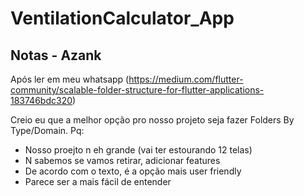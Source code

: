 # VentilationCalculator_App

## Notas - Azank

Após ler em meu whatsapp (https://medium.com/flutter-community/scalable-folder-structure-for-flutter-applications-183746bdc320)

Creio eu que a melhor opção pro nosso projeto seja fazer Folders By Type/Domain. Pq: 

* Nosso proejto n eh grande (vai ter estourando 12 telas)
* N sabemos se vamos retirar, adicionar features
* De acordo com o texto, é a opção mais user friendly
* Parece ser a mais fácil de entender
